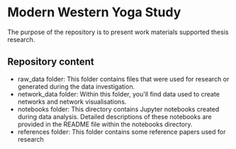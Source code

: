 # Modern Western Yoga Study

The purpose of the repository is to present work materials supported thesis research.

## Repository content

- raw_data folder: This folder contains files that were used for research or generated during the data investigation.
- network_data folder: Within this folder, you'll find data used to create networks and network visualisations.
- notebooks folder: This directory contains Jupyter notebooks created during data analysis. Detailed descriptions of these notebooks are provided in the README file within the notebooks directory.
- references folder: This folder contains some reference papers used for research
